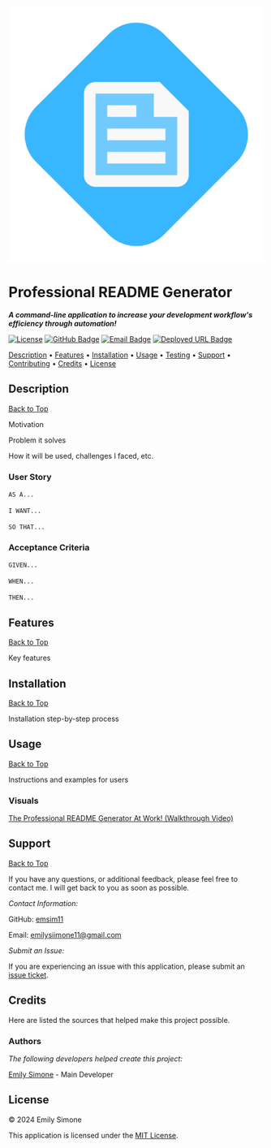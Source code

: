 ![README Logo](./Assets/README-Logo.svg)

# Professional README Generator

***A command-line application to increase your development workflow's efficiency through automation!***

[![License](https://img.shields.io/badge/License-MIT-pink?style=flat-square&labelColor=3A3B3C&color=F778A1&link=https%3A%2F%2Fchoosealicense.com%2Flicenses%2Fmit%2F)](https://choosealicense.com/licenses/mit/) [![GitHub Badge](https://img.shields.io/badge/GitHub-emsim11-blue?style=flat-square&logo=GitHub&labelColor=3A3B3C&color=78E1F7&link=https://github.com/emsim11)](https://github.com/emsim11) [![Email Badge](https://img.shields.io/badge/Gmail-Contact_Me-green?style=flat-square&logo=gmail&logoColor=FFFFFF&labelColor=3A3B3C&color=62F1CD)](mailto:emilysiimone11@gmail.com) [![Deployed URL Badge](https://img.shields.io/badge/Deployed_URL-README_Generator-purple?style=flat-square&labelColor=3A3B3C&color=E0ADF7&link=https://github.com/emsim11/Professional-README-Generator)](https://github.com/emsim11/Professional-README-Generator)

[Description](#description) • [Features](#features) • [Installation](#installation) • [Usage](#usage) • [Testing](#testing) • [Support](#support) • [Contributing](#contributing) • [Credits](#credits) • [License](#license)

## Description

[Back to Top](#professional-readme-generator)

Motivation

Problem it solves

How it will be used, challenges I faced, etc.

### User Story

```
AS A...

I WANT...

SO THAT...
```

### Acceptance Criteria

```
GIVEN... 

WHEN...

THEN...
```

## Features

[Back to Top](#professional-readme-generator)

Key features

## Installation

[Back to Top](#professional-readme-generator)

Installation step-by-step process

## Usage

[Back to Top](#professional-readme-generator)

Instructions and examples for users

### Visuals

[The Professional README Generator At Work! (Walkthrough Video)](./Assets/Walkthrough-Video.mp4)

## Support

[Back to Top](#professional-readme-generator)

If you have any questions, or additional feedback, please feel free to contact me. I will get back to you as soon as possible.

*Contact Information:*

GitHub: [emsim11](https://github.com/emsim11)

Email: emilysiimone11@gmail.com

*Submit an Issue:*

If you are experiencing an issue with this application, please submit an [issue ticket](https://github.com/emsim11/Professional-README-Generator/issues).

## Credits

Here are listed the sources that helped make this project possible.

### Authors

*The following developers helped create this project:*

[Emily Simone](https://github.com/emsim11) - Main Developer

## License

&copy; 2024 Emily Simone

This application is licensed under the [MIT License](./LICENSE).